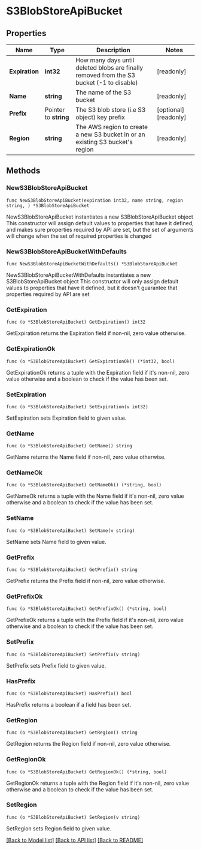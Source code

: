 # S3BlobStoreApiBucket

## Properties

Name | Type | Description | Notes
------------ | ------------- | ------------- | -------------
**Expiration** | **int32** | How many days until deleted blobs are finally removed from the S3 bucket (-1 to disable) | [readonly] 
**Name** | **string** | The name of the S3 bucket | [readonly] 
**Prefix** | Pointer to **string** | The S3 blob store (i.e S3 object) key prefix | [optional] [readonly] 
**Region** | **string** | The AWS region to create a new S3 bucket in or an existing S3 bucket&#39;s region | [readonly] 

## Methods

### NewS3BlobStoreApiBucket

`func NewS3BlobStoreApiBucket(expiration int32, name string, region string, ) *S3BlobStoreApiBucket`

NewS3BlobStoreApiBucket instantiates a new S3BlobStoreApiBucket object
This constructor will assign default values to properties that have it defined,
and makes sure properties required by API are set, but the set of arguments
will change when the set of required properties is changed

### NewS3BlobStoreApiBucketWithDefaults

`func NewS3BlobStoreApiBucketWithDefaults() *S3BlobStoreApiBucket`

NewS3BlobStoreApiBucketWithDefaults instantiates a new S3BlobStoreApiBucket object
This constructor will only assign default values to properties that have it defined,
but it doesn't guarantee that properties required by API are set

### GetExpiration

`func (o *S3BlobStoreApiBucket) GetExpiration() int32`

GetExpiration returns the Expiration field if non-nil, zero value otherwise.

### GetExpirationOk

`func (o *S3BlobStoreApiBucket) GetExpirationOk() (*int32, bool)`

GetExpirationOk returns a tuple with the Expiration field if it's non-nil, zero value otherwise
and a boolean to check if the value has been set.

### SetExpiration

`func (o *S3BlobStoreApiBucket) SetExpiration(v int32)`

SetExpiration sets Expiration field to given value.


### GetName

`func (o *S3BlobStoreApiBucket) GetName() string`

GetName returns the Name field if non-nil, zero value otherwise.

### GetNameOk

`func (o *S3BlobStoreApiBucket) GetNameOk() (*string, bool)`

GetNameOk returns a tuple with the Name field if it's non-nil, zero value otherwise
and a boolean to check if the value has been set.

### SetName

`func (o *S3BlobStoreApiBucket) SetName(v string)`

SetName sets Name field to given value.


### GetPrefix

`func (o *S3BlobStoreApiBucket) GetPrefix() string`

GetPrefix returns the Prefix field if non-nil, zero value otherwise.

### GetPrefixOk

`func (o *S3BlobStoreApiBucket) GetPrefixOk() (*string, bool)`

GetPrefixOk returns a tuple with the Prefix field if it's non-nil, zero value otherwise
and a boolean to check if the value has been set.

### SetPrefix

`func (o *S3BlobStoreApiBucket) SetPrefix(v string)`

SetPrefix sets Prefix field to given value.

### HasPrefix

`func (o *S3BlobStoreApiBucket) HasPrefix() bool`

HasPrefix returns a boolean if a field has been set.

### GetRegion

`func (o *S3BlobStoreApiBucket) GetRegion() string`

GetRegion returns the Region field if non-nil, zero value otherwise.

### GetRegionOk

`func (o *S3BlobStoreApiBucket) GetRegionOk() (*string, bool)`

GetRegionOk returns a tuple with the Region field if it's non-nil, zero value otherwise
and a boolean to check if the value has been set.

### SetRegion

`func (o *S3BlobStoreApiBucket) SetRegion(v string)`

SetRegion sets Region field to given value.



[[Back to Model list]](../README.md#documentation-for-models) [[Back to API list]](../README.md#documentation-for-api-endpoints) [[Back to README]](../README.md)


